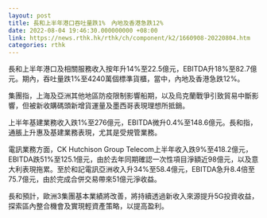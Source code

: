```yaml
---
layout: post
title: 長和上半年港口吞吐量跌1%　內地及香港急跌12%
date: 2022-08-04 19:46:30.000000000 +08:00
link: https://news.rthk.hk/rthk/ch/component/k2/1660908-20220804.htm
categories: rthk
---
```


長和上半年港口及相關服務收入按年升14%至22.5億元，EBITDA升18%至82.7億元。期內，吞吐量跌1%至4240萬個標準貨櫃，當中，內地及香港急跌12%。

集團指，上海及亞洲其他地區防疫限制影響船期，以及烏克蘭戰爭引致貿易中斷影響，但被新收購碼頭新增貨運量及墨西哥表現理想所抵銷。

上半年基建業務收入跌1%至276億元，EBITDA微升0.4%至148.6億元。長和指，通脹上升惠及基建業務表現，尤其是受規管業務。

電訊業務方面，CK Hutchison Group Telecom上半年收入跌9%至418.2億元，EBITDA跌51%至125.1億元，由於去年同期確認一次性項目淨額近98億元，以及意大利表現拖累。至於和記電訊亞洲收入升34%至58.4億元，EBITDA急升8.4倍至75.7億元，由於完成合併交易帶來51億元淨收益。

長和預計，歐洲3集團基本業績將改善，將持續透過新收入來源提升5G投資收益，探索區內整合機會及實現輕資產策略，以提高盈利。
